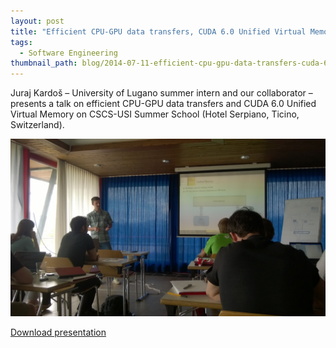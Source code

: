 ```yaml
---
layout: post
title: "Efficient CPU-GPU data transfers, CUDA 6.0 Unified Virtual Memory"
tags:
  - Software Engineering
thumbnail_path: blog/2014-07-11-efficient-cpu-gpu-data-transfers-cuda-6-0-unified-virtual-memory/WP_20140709_003.jpg
---
```


Juraj Kardoš – University of Lugano summer intern and our collaborator – presents a talk on efficient CPU-GPU data transfers and CUDA 6.0 Unified Virtual Memory on CSCS-USI Summer School (Hotel Serpiano, Ticino, Switzerland).

![alt text](\assets\img\blog\2014-07-11-efficient-cpu-gpu-data-transfers-cuda-6-0-unified-virtual-memory\WP_20140709_003.jpg "Logo Title Text 1")

[Download presentation](\assets\img\blog\2014-07-11-efficient-cpu-gpu-data-transfers-cuda-6-0-unified-virtual-memory\presentation.pdf)
